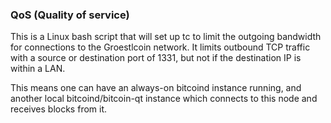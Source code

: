 ### QoS (Quality of service) ###

This is a Linux bash script that will set up tc to limit the outgoing bandwidth for connections to the Groestlcoin network. It limits outbound TCP traffic with a source or destination port of 1331, but not if the destination IP is within a LAN.

This means one can have an always-on bitcoind instance running, and another local bitcoind/bitcoin-qt instance which connects to this node and receives blocks from it.
